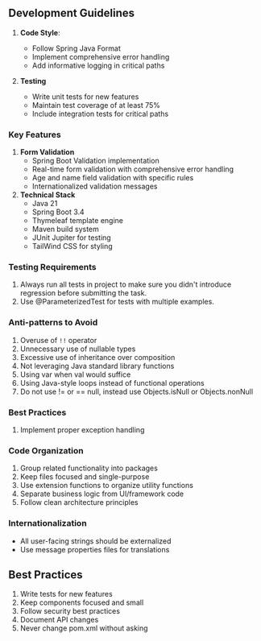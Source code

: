 ## Development Guidelines
1. **Code Style**:
    - Follow Spring Java Format
    - Implement comprehensive error handling
    - Add informative logging in critical paths

2. **Testing**
    - Write unit tests for new features
    - Maintain test coverage of at least 75%
    - Include integration tests for critical paths

### Key Features

1. **Form Validation**
    - Spring Boot Validation implementation
    - Real-time form validation with comprehensive error handling
    - Age and name field validation with specific rules
    - Internationalized validation messages
2. **Technical Stack**
    - Java 21
    - Spring Boot 3.4
    - Thymeleaf template engine
    - Maven build system
    - JUnit Jupiter for testing
    - TailWind CSS for styling
   
### Testing Requirements
1. Always run all tests in project to make sure you didn't introduce regression before submitting the task.
2. Use @ParameterizedTest for tests with multiple examples.

### Anti-patterns to Avoid
1. Overuse of `!!` operator
2. Unnecessary use of nullable types
3. Excessive use of inheritance over composition
4. Not leveraging Java standard library functions
5. Using var when val would suffice
6. Using Java-style loops instead of functional operations
7. Do not use != or == null, instead use Objects.isNull or Objects.nonNull

### Best Practices
1. Implement proper exception handling

### Code Organization
1. Group related functionality into packages
2. Keep files focused and single-purpose
3. Use extension functions to organize utility functions
4. Separate business logic from UI/framework code
5. Follow clean architecture principles

### Internationalization
- All user-facing strings should be externalized
- Use message properties files for translations

## Best Practices
1. Write tests for new features
2. Keep components focused and small
3. Follow security best practices
4. Document API changes
5. Never change pom.xml without asking